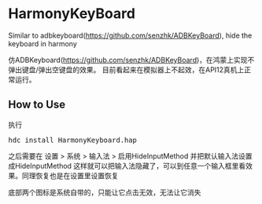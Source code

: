 # HarmonyKeyBoard
Similar to adbkeyboard(https://github.com/senzhk/ADBKeyBoard), hide the keyboard in harmony

仿ADBKeyboard(https://github.com/senzhk/ADBKeyBoard)，在鸿蒙上实现不弹出键盘/弹出空键盘的效果。
目前看起来在模拟器上不起效，在API12真机上正常运行。

How to Use
----------
执行
<pre>
hdc install HarmonyKeyboard.hap
</pre>

之后需要在 设置 > 系统 > 输入法 > 启用HideInputMethod 并把默认输入法设置成HideInputMethod
这样就可以把输入法隐藏了，可以到任意一个输入框里看效果。同理恢复也是在设置里设置恢复

底部两个图标是系统自带的，只能让它点击无效，无法让它消失


